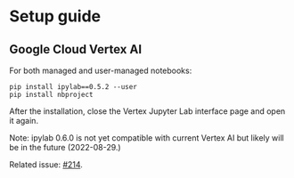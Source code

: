 # Setup guide

## Google Cloud Vertex AI

For both managed and user-managed notebooks:

```
pip install ipylab==0.5.2 --user
pip install nbproject
```

After the installation, close the Vertex Jupyter Lab interface page and open it again.

Note: ipylab 0.6.0 is not yet compatible with current Vertex AI but likely will be in the future (2022-08-29.)

Related issue: [#214](https://github.com/laminlabs/nbproject/issues/214).
